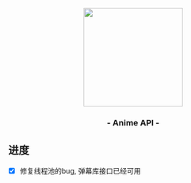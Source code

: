 <p align="center"><img src="https://ae01.alicdn.com/kf/U150c6f229b47468781c941fdd80545eak.png" width="200"></p>
<h3 align="center">- Anime API -</h3>

## 进度

-[x] 修复线程池的bug, 弹幕库接口已经可用